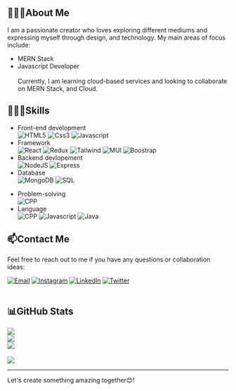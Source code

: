 
## 🧑🏻‍💼About Me

I am a passionate creator who loves exploring different mediums and expressing myself through design, and technology. My main areas of focus include:
- MERN Stack
- Javascript Developer <br/><br/>Currently, I am learning cloud-based services and looking to collaborate on MERN Stack, and Cloud.

## 👨🏻‍💻Skills

- Front-end development <br/>
![HTML5](https://img.shields.io/badge/HTML5-E34F26?style=for-the-badge&logo=html5&logoColor=white)
![Css3](https://img.shields.io/badge/CSS3-1572B6?style=for-the-badge&logo=css3&logoColor=white)
![Javascript](https://img.shields.io/badge/JavaScript-323330?style=for-the-badge&logo=javascript&logoColor=F7DF1E)
- Framework <br/>
![React](https://img.shields.io/badge/React-20232A?style=for-the-badge&logo=react&logoColor=61DAFB)
![Redux](https://img.shields.io/badge/Redux-593D88?style=for-the-badge&logo=redux&logoColor=white)
![Tailwind](https://img.shields.io/badge/Tailwind_CSS-38B2AC?style=for-the-badge&logo=tailwind-css&logoColor=white)
![MUI](https://img.shields.io/badge/Material%20UI-007FFF?style=for-the-badge&logo=mui&logoColor=white)
![Boostrap](https://img.shields.io/badge/Bootstrap-563D7C?style=for-the-badge&logo=bootstrap&logoColor=white)
- Backend devlopement <br/>
![NodeJS](https://img.shields.io/badge/Node.js-339933?style=for-the-badge&logo=nodedotjs&logoColor=white)
![Express](https://img.shields.io/badge/Express.js-000000?style=for-the-badge&logo=express&logoColor=white)
- Database <br/>
![MongoDB](https://img.shields.io/badge/MongoDB-4EA94B?style=for-the-badge&logo=mongodb&logoColor=white)
![SQL](https://img.shields.io/badge/MySQL-005C84?style=for-the-badge&logo=mysql&logoColor=white)
<!--
- Cloud Or Saas <br/>

![AWS](https://img.shields.io/badge/AWS-%23FF9900.svg?style=for-the-badge&logo=amazon-aws&logoColor=white)
![Oracle](https://img.shields.io/badge/Oracle-F80000?style=for-the-badge&logo=oracle&logoColor=white)
![Firebase](https://img.shields.io/badge/firebase-%23039BE5.svg?style=for-the-badge&logo=firebase)
![Netlify](https://img.shields.io/badge/netlify-%23000000.svg?style=for-the-badge&logo=netlify&logoColor=#00C7B7)
![Vercel](https://img.shields.io/badge/vercel-%23000000.svg?style=for-the-badge&logo=vercel&logoColor=white)
![Heroku](https://img.shields.io/badge/heroku-%23430098.svg?style=for-the-badge&logo=heroku&logoColor=white)
 -->

- Problem-solving <br/>
![CPP](https://img.shields.io/badge/C%2B%2B-00599C?style=for-the-badge&logo=c%2B%2B&logoColor=white)
- Language <br/>
![CPP](https://img.shields.io/badge/C%2B%2B-00599C?style=for-the-badge&logo=c%2B%2B&logoColor=white)
![Javascript](https://img.shields.io/badge/JavaScript-323330?style=for-the-badge&logo=javascript&logoColor=F7DF1E)
![Java](https://img.shields.io/badge/java-%23ED8B00.svg?style=for-the-badge&logo=openjdk&logoColor=white)


## 📫Contact Me

Feel free to reach out to me if you have any questions or collaboration ideas:

[![Email](https://img.shields.io/badge/Gmail-D14836?style=for-the-badge&logo=gmail&logoColor=white)](mailto:sumitptl70@gmail.com)
[![Instagram](https://img.shields.io/badge/Instagram-%23E4405F.svg?style=for-the-badge&logo=Instagram&logoColor=white)](https://www.instagram.com/sumitpatel3141/)
[![LinkedIn](https://img.shields.io/badge/LinkedIn-0077B5?style=for-the-badge&logo=linkedin&logoColor=white)](https://www.linkedin.com/in/sumit-patel-5965a9284/)
[![Twitter](https://img.shields.io/badge/Twitter-1DA1F2?style=for-the-badge&logo=twitter&logoColor=white)]()
<br>
<br>

## 📊GitHub Stats
![](https://github-readme-stats.vercel.app/api?username=PriyanK1133&theme=dark&hide_border=false&include_all_commits=true&count_private=true)<br/>
![](https://github-readme-streak-stats.herokuapp.com/?user=PriyanK1133&theme=dark&hide_border=false)<br/>
![](https://github-readme-stats.vercel.app/api/top-langs/?username=PriyanK1133&theme=dark&hide_border=false&include_all_commits=true&count_private=true&layout=compact)
<br/><br/>
![](https://komarev.com/ghpvc/?username=chauhansumit28)
<hr/>
Let's create something amazing together😊!
